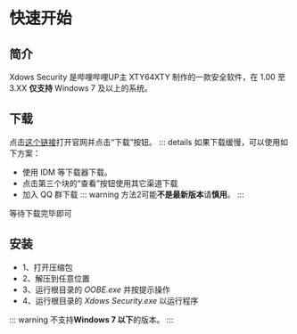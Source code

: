 # 快速开始

## 简介

Xdows Security 是哔哩哔哩UP主 XTY64XTY 制作的一款安全软件，在 1.00 至 3.XX **仅支持** Windows 7 及以上的系统。

## 下载

点击[这个链接][download]打开官网并点击“下载”按钮。
::: details
如果下载缓慢，可以使用如下方案：

 - 使用 IDM 等下载器下载。
 - 点击第三个块的“查看”按钮使用其它渠道下载
 - 加入 QQ 群下载
::: warning
方法2可能**不是最新版本**请**慎用**。
:::

等待下载完毕即可

## 安装

 - 1、打开压缩包
 - 2、解压到任意位置
 - 3、运行根目录的 *OOBE.exe* 并按提示操作
 - 4、运行根目录的 *Xdows Security.exe* 以运行程序

::: warning
不支持**Windows 7 以下**的版本。
:::

[download]: https://xty64xty12345.github.io/xdows安全/download.html
